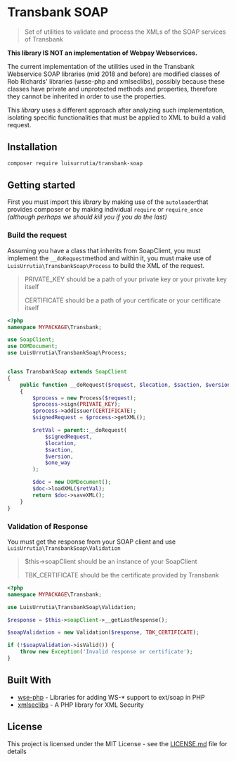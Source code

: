 # Transbank SOAP

> Set of utilities to validate and process the XMLs of the SOAP services of Transbank

**This library IS NOT an implementation of Webpay Webservices.**

The current implementation of the utilities used in the Transbank Webservice SOAP libraries (mid 2018 and before) are modified classes of Rob Richards' libraries (wsse-php and xmlseclibs), possibly because these classes have private and unprotected methods and properties, therefore they cannot be inherited in order to use the properties.

This *library* uses a different approach after analyzing such implementation, isolating specific functionalities that must be applied to XML to build a valid request.

## Installation

```bash
composer require luisurrutia/transbank-soap
```

## Getting started

First you must import this *library* by making use of the `autoloader`that provides composer or by making individual `require` or `require_once` _(although perhaps we should kill you if you do the last)_


### Build the request

Assuming you have a class that inherits from SoapClient, you must implement the `__doRequest`method and within it, you must make use of `LuisUrrutia\TransbankSoap\Process` to build the XML of the request.

> PRIVATE_KEY should be a path of your private key or your private key itself
> 
> CERTIFICATE should be a path of your certificate or your certificate itself

```php
<?php
namespace MYPACKAGE\Transbank;

use SoapClient;
use DOMDocument;
use LuisUrrutia\TransbankSoap\Process;


class TransbankSoap extends SoapClient
{
    public function __doRequest($request, $location, $saction, $version, $one_way = null)
    {
        $process = new Process($request);
        $process->sign(PRIVATE_KEY);
        $process->addIssuer(CERTIFICATE);
        $signedRequest = $process->getXML();

        $retVal = parent::__doRequest(
            $signedRequest,
            $location,
            $saction,
            $version,
            $one_way
        );

        $doc = new DOMDocument();
        $doc->loadXML($retVal);
        return $doc->saveXML();
    }
}
```


### Validation of Response

You must get the response from your SOAP client and use `LuisUrrutia\TransbankSoap\Validation`

> $this->soapClient should be an instance of your SoapClient
> 
> TBK_CERTIFICATE should be the certificate provided by Transbank

```php
<?php
namespace MYPACKAGE\Transbank;

use LuisUrrutia\TransbankSoap\Validation;

$response = $this->soapClient->__getLastResponse();

$soapValidation = new Validation($response, TBK_CERTIFICATE);

if (!$soapValidation->isValid()) {
    throw new Exception('Invalid response or certificate');
}
```


## Built With

* [wse-php](https://github.com/robrichards/wse-php) - Libraries for adding WS-* support to ext/soap in PHP
* [xmlseclibs](https://github.com/robrichards/xmlseclibs) - A PHP library for XML Security


## License

This project is licensed under the MIT License - see the [LICENSE.md](LICENSE.md) file for details